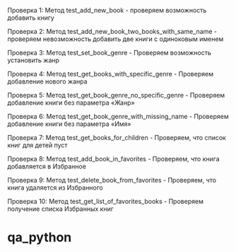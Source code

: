 Проверка 1: 
Метод test_add_new_book -
проверяем возможность добавить книгу

Проверка 2: 
Метод test_add_new_book_two_books_with_same_name -
проверяем невозможность добавить две книги с одиноковым именем

Проверка 3:
Метод test_set_book_genre - 
Проверяем возможность установить жанр

Проверка 4:
Метод test_get_books_with_specific_genre -
Проверяем добавление нового жанра

Проверка 5:
Метод test_get_book_genre_no_specific_genre -
Проверяем добавление книги без параметра «Жанр»

Проверка 6:
Метод test_get_book_genre_with_missing_name -
Проверяем добавление книги без параметра «Имя»

Проверка 7:
Метод test_get_books_for_children -
Проверяем, что список книг для детей пуст

Проверка 8:
Метод test_add_book_in_favorites -
Проверяем, что книга добавляется в Избранное

Проверка 9:
Метод test_delete_book_from_favorites -
Проверяем, что книга удаляется из Избранного

Проверка 10:
Метод test_get_list_of_favorites_books -
Проверяем получение списка Избранных книг

# qa_python
